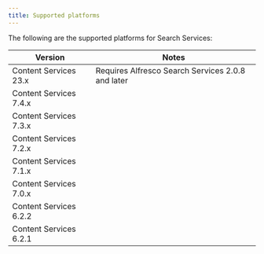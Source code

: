 ```yaml
---
title: Supported platforms
---
```


The following are the supported platforms for Search Services:

| Version | Notes |
| ------- | ----- |
| Content Services 23.x | Requires Alfresco Search Services 2.0.8 and later |
| Content Services 7.4.x | |
| Content Services 7.3.x | |
| Content Services 7.2.x | |
| Content Services 7.1.x | |
| Content Services 7.0.x | |
| Content Services 6.2.2 | |
| Content Services 6.2.1 | |
